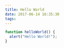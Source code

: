 ```yaml
---
title: Hello World
date: 2017-06-14 16:35:30
tags:
---
```

```javascript
function helloWorld() {
  alert("Hello World!");
}
```